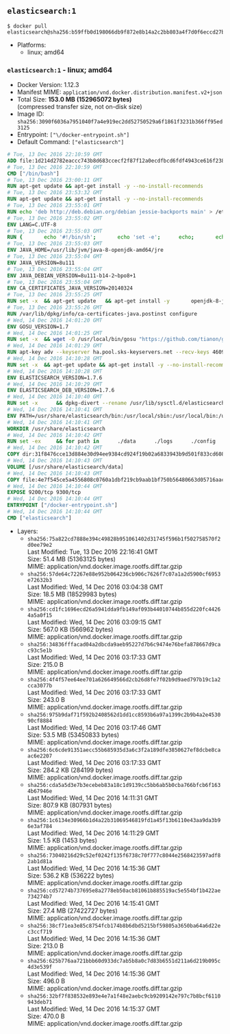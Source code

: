 ## `elasticsearch:1`

```console
$ docker pull elasticsearch@sha256:b59ffb0d198066db9f872e8b14a2c2bb803a4f7d0f6eccd27bd39777056235ee
```

-	Platforms:
	-	linux; amd64

### `elasticsearch:1` - linux; amd64

-	Docker Version: 1.12.3
-	Manifest MIME: `application/vnd.docker.distribution.manifest.v2+json`
-	Total Size: **153.0 MB (152965072 bytes)**  
	(compressed transfer size, not on-disk size)
-	Image ID: `sha256:3090f6036a7951040f7a4e919ec2dd52750529a6f1861f3231b366ff95ed3125`
-	Entrypoint: `["\/docker-entrypoint.sh"]`
-	Default Command: `["elasticsearch"]`

```dockerfile
# Tue, 13 Dec 2016 22:10:59 GMT
ADD file:1d214d2782eaccc743b8d683ccecf2f87f12a0ecdfbcd6fdf4943ce616f23870 in / 
# Tue, 13 Dec 2016 22:10:59 GMT
CMD ["/bin/bash"]
# Tue, 13 Dec 2016 23:00:11 GMT
RUN apt-get update && apt-get install -y --no-install-recommends 		ca-certificates 		curl 		wget 	&& rm -rf /var/lib/apt/lists/*
# Tue, 13 Dec 2016 23:53:32 GMT
RUN apt-get update && apt-get install -y --no-install-recommends 		bzip2 		unzip 		xz-utils 	&& rm -rf /var/lib/apt/lists/*
# Tue, 13 Dec 2016 23:55:01 GMT
RUN echo 'deb http://deb.debian.org/debian jessie-backports main' > /etc/apt/sources.list.d/jessie-backports.list
# Tue, 13 Dec 2016 23:55:02 GMT
ENV LANG=C.UTF-8
# Tue, 13 Dec 2016 23:55:03 GMT
RUN { 		echo '#!/bin/sh'; 		echo 'set -e'; 		echo; 		echo 'dirname "$(dirname "$(readlink -f "$(which javac || which java)")")"'; 	} > /usr/local/bin/docker-java-home 	&& chmod +x /usr/local/bin/docker-java-home
# Tue, 13 Dec 2016 23:55:03 GMT
ENV JAVA_HOME=/usr/lib/jvm/java-8-openjdk-amd64/jre
# Tue, 13 Dec 2016 23:55:04 GMT
ENV JAVA_VERSION=8u111
# Tue, 13 Dec 2016 23:55:04 GMT
ENV JAVA_DEBIAN_VERSION=8u111-b14-2~bpo8+1
# Tue, 13 Dec 2016 23:55:04 GMT
ENV CA_CERTIFICATES_JAVA_VERSION=20140324
# Tue, 13 Dec 2016 23:55:25 GMT
RUN set -x 	&& apt-get update 	&& apt-get install -y 		openjdk-8-jre-headless="$JAVA_DEBIAN_VERSION" 		ca-certificates-java="$CA_CERTIFICATES_JAVA_VERSION" 	&& rm -rf /var/lib/apt/lists/* 	&& [ "$JAVA_HOME" = "$(docker-java-home)" ]
# Tue, 13 Dec 2016 23:55:26 GMT
RUN /var/lib/dpkg/info/ca-certificates-java.postinst configure
# Wed, 14 Dec 2016 14:01:20 GMT
ENV GOSU_VERSION=1.7
# Wed, 14 Dec 2016 14:01:25 GMT
RUN set -x 	&& wget -O /usr/local/bin/gosu "https://github.com/tianon/gosu/releases/download/$GOSU_VERSION/gosu-$(dpkg --print-architecture)" 	&& wget -O /usr/local/bin/gosu.asc "https://github.com/tianon/gosu/releases/download/$GOSU_VERSION/gosu-$(dpkg --print-architecture).asc" 	&& export GNUPGHOME="$(mktemp -d)" 	&& gpg --keyserver ha.pool.sks-keyservers.net --recv-keys B42F6819007F00F88E364FD4036A9C25BF357DD4 	&& gpg --batch --verify /usr/local/bin/gosu.asc /usr/local/bin/gosu 	&& rm -r "$GNUPGHOME" /usr/local/bin/gosu.asc 	&& chmod +x /usr/local/bin/gosu 	&& gosu nobody true
# Wed, 14 Dec 2016 14:01:29 GMT
RUN apt-key adv --keyserver ha.pool.sks-keyservers.net --recv-keys 46095ACC8548582C1A2699A9D27D666CD88E42B4
# Wed, 14 Dec 2016 14:10:28 GMT
RUN set -x 	&& apt-get update && apt-get install -y --no-install-recommends apt-transport-https && rm -rf /var/lib/apt/lists/* 	&& echo 'deb http://packages.elasticsearch.org/elasticsearch/1.7/debian stable main' > /etc/apt/sources.list.d/elasticsearch.list
# Wed, 14 Dec 2016 14:10:28 GMT
ENV ELASTICSEARCH_VERSION=1.7.6
# Wed, 14 Dec 2016 14:10:29 GMT
ENV ELASTICSEARCH_DEB_VERSION=1.7.6
# Wed, 14 Dec 2016 14:10:40 GMT
RUN set -x 		&& dpkg-divert --rename /usr/lib/sysctl.d/elasticsearch.conf 		&& apt-get update 	&& apt-get install -y --no-install-recommends "elasticsearch=$ELASTICSEARCH_DEB_VERSION" 	&& rm -rf /var/lib/apt/lists/*
# Wed, 14 Dec 2016 14:10:41 GMT
ENV PATH=/usr/share/elasticsearch/bin:/usr/local/sbin:/usr/local/bin:/usr/sbin:/usr/bin:/sbin:/bin
# Wed, 14 Dec 2016 14:10:41 GMT
WORKDIR /usr/share/elasticsearch
# Wed, 14 Dec 2016 14:10:42 GMT
RUN set -ex 	&& for path in 		./data 		./logs 		./config 		./config/scripts 	; do 		mkdir -p "$path"; 		chown -R elasticsearch:elasticsearch "$path"; 	done
# Wed, 14 Dec 2016 14:10:42 GMT
COPY dir:31f8476cce13d884e30d94ee9384cd924f19b02a6833943b9d501f833cd60885 in ./config 
# Wed, 14 Dec 2016 14:10:43 GMT
VOLUME [/usr/share/elasticsearch/data]
# Wed, 14 Dec 2016 14:10:43 GMT
COPY file:4e7f545ce5a4556808c0760a1dbf219cb9aab1bf750b56480663d05716aac376 in / 
# Wed, 14 Dec 2016 14:10:44 GMT
EXPOSE 9200/tcp 9300/tcp
# Wed, 14 Dec 2016 14:10:44 GMT
ENTRYPOINT ["/docker-entrypoint.sh"]
# Wed, 14 Dec 2016 14:10:44 GMT
CMD ["elasticsearch"]
```

-	Layers:
	-	`sha256:75a822cd7888e394c49828b951061402d31745f596b1f502758570f2d0ee79e2`  
		Last Modified: Tue, 13 Dec 2016 22:16:41 GMT  
		Size: 51.4 MB (51363125 bytes)  
		MIME: application/vnd.docker.image.rootfs.diff.tar.gzip
	-	`sha256:57de64c72267e88e952b064236cb906c7626f7c07a1a2d5900cf6953e72632b3`  
		Last Modified: Wed, 14 Dec 2016 03:04:38 GMT  
		Size: 18.5 MB (18529983 bytes)  
		MIME: application/vnd.docker.image.rootfs.diff.tar.gzip
	-	`sha256:cd1fc1696ecd26a5941dda9fb149af093b44010744b855d220fc44264a5a0f15`  
		Last Modified: Wed, 14 Dec 2016 03:09:15 GMT  
		Size: 567.0 KB (566962 bytes)  
		MIME: application/vnd.docker.image.rootfs.diff.tar.gzip
	-	`sha256:34836fffacad04a2dbcda9aeb95227d7b6c9474e76befa878667d9cac93c5e1b`  
		Last Modified: Wed, 14 Dec 2016 03:17:33 GMT  
		Size: 215.0 B  
		MIME: application/vnd.docker.image.rootfs.diff.tar.gzip
	-	`sha256:4f4f57ee64ee701a626649566d2cb26d8fe7f02b9d9aed797b19c1a2cca3077b`  
		Last Modified: Wed, 14 Dec 2016 03:17:33 GMT  
		Size: 243.0 B  
		MIME: application/vnd.docker.image.rootfs.diff.tar.gzip
	-	`sha256:975b9daf71f592b2408562d1dd1cc8593b6a97a1399c2b9b4a2e453090cf8884`  
		Last Modified: Wed, 14 Dec 2016 03:17:46 GMT  
		Size: 53.5 MB (53450833 bytes)  
		MIME: application/vnd.docker.image.rootfs.diff.tar.gzip
	-	`sha256:6c6cde91351aecc55b685935d3a6c3f2a189dfe3850627ef8dcbe8caac6e2207`  
		Last Modified: Wed, 14 Dec 2016 03:17:33 GMT  
		Size: 284.2 KB (284199 bytes)  
		MIME: application/vnd.docker.image.rootfs.diff.tar.gzip
	-	`sha256:cda5a5d3e7b3ecebeb83a18c1d9139cc5bb6ab5b0cba766bfcb6f1634b67946e`  
		Last Modified: Wed, 14 Dec 2016 14:11:31 GMT  
		Size: 807.9 KB (807931 bytes)  
		MIME: application/vnd.docker.image.rootfs.diff.tar.gzip
	-	`sha256:1c6134e30966b1d4a22b31069546819fd1a45f13b6110e43aa9da3b96e3af784`  
		Last Modified: Wed, 14 Dec 2016 14:11:29 GMT  
		Size: 1.5 KB (1453 bytes)  
		MIME: application/vnd.docker.image.rootfs.diff.tar.gzip
	-	`sha256:73040216d29c52ef0242f135f6738c70f777c8044e2568423597adf82ab1d81a`  
		Last Modified: Wed, 14 Dec 2016 14:15:36 GMT  
		Size: 536.2 KB (536222 bytes)  
		MIME: application/vnd.docker.image.rootfs.diff.tar.gzip
	-	`sha256:cd57274b737695e8a2778eb50acb81061b885519ac5e554bf1b422ae734274b7`  
		Last Modified: Wed, 14 Dec 2016 14:15:41 GMT  
		Size: 27.4 MB (27422727 bytes)  
		MIME: application/vnd.docker.image.rootfs.diff.tar.gzip
	-	`sha256:38cf71ea3e85c8754fcb174b8b6dbd5215bf59805a3650ba64a6d22ec3ccf719`  
		Last Modified: Wed, 14 Dec 2016 14:15:36 GMT  
		Size: 213.0 B  
		MIME: application/vnd.docker.image.rootfs.diff.tar.gzip
	-	`sha256:625b776aa721bbb60d933dc7ab5b8a0c7d83b6551d211a6d219b095c4d3e539f`  
		Last Modified: Wed, 14 Dec 2016 14:15:36 GMT  
		Size: 496.0 B  
		MIME: application/vnd.docker.image.rootfs.diff.tar.gzip
	-	`sha256:32bf7f838532e893e4e7a1f48e2aebc9cb9209142e797c7b8bcf6110943deb71`  
		Last Modified: Wed, 14 Dec 2016 14:15:37 GMT  
		Size: 470.0 B  
		MIME: application/vnd.docker.image.rootfs.diff.tar.gzip
